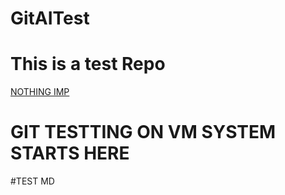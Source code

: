 # GitAITest

<h1>This is a test Repo</h1>

<P><u>NOTHING IMP</u></P>

<h1>GIT TESTTING ON VM SYSTEM STARTS HERE</h1>

#TEST MD